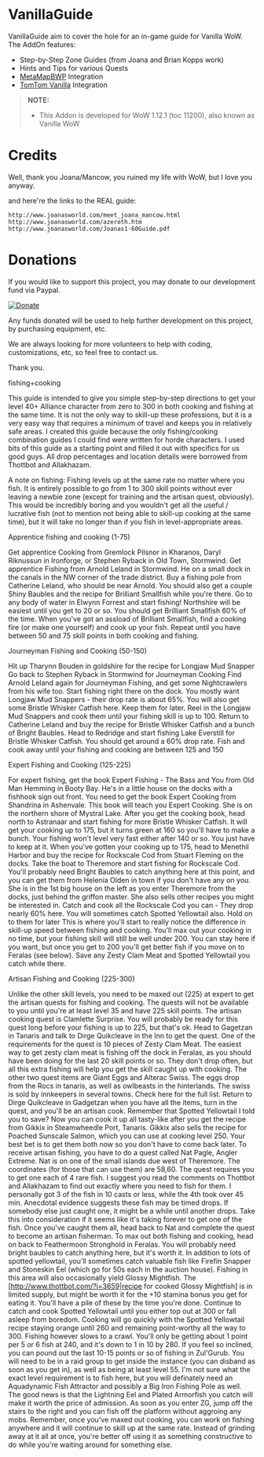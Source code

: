 VanillaGuide
============
VanillaGuide aim to cover the hole for an in-game guide for Vanilla WoW. The AddOn features:

* Step-by-Step Zone Guides (from Joana and Brian Kopps work)
* Hints and Tips for various Quests
* [MetaMapBWP](https://github.com/laytya/Metamap-vanilla) Integration
* [TomTom Vanilla](https://github.com/cralor/TomTomVanilla) Integration

> **NOTE:**
>
> - This Addon is developed for WoW 1.12.1 (toc 11200), also known as Vanilla WoW 
>

Credits
=======
Well, thank you Joana/Mancow, you ruined my life with WoW, but I love you anyway.

and here're the links to the REAL guide:

    http://www.joanasworld.com/meet_joana_mancow.html
    http://www.joanasworld.com/azeroth.htm
    http://www.joanasworld.com/Joanas1-60Guide.pdf

Donations
=========
If you would like to support this project, you may donate to our development fund via Paypal.

[![Donate](https://www.paypalobjects.com/en_US/i/btn/btn_donate_LG.gif)](https://www.paypal.com/cgi-bin/webscr?cmd=_s-xclick&hosted_button_id=LSR84M2ZJEPJS)

Any funds donated will be used to help further development on this project, by purchasing equipment, etc.

We are always looking for more volunteers to help with coding, customizations, etc, so feel free to contact us.

Thank you.


fishing+cooking


This guide is intended to give you simple step-by-step directions to get your level 40+ Alliance character from zero to 300 in both cooking and fishing at the same time. It is not the only way to skill-up these professions, but it is a very easy way that requires a minimum of travel and keeps you in relatively safe areas. I created this guide because the only fishing/cooking combination guides I could find were written for horde characters. I used bits of this guide as a starting point and filled it out with specifics for us good guys. All drop percentages and location details were borrowed from Thottbot and Allakhazam.

A note on fishing: Fishing levels up at the same rate no matter where you fish. It is entirely possible to go from 1 to 300 skill points without ever leaving a newbie zone (except for training and the artisan quest, obviously). This would be incredibly boring and you wouldn't get all the useful / lucrative fish (not to mention not being able to skill-up cooking at the same time), but it will take no longer than if you fish in level-appropriate areas.

 

Apprentice fishing and cooking (1-75)

Get apprentice Cooking from Gremlock Pilsnor in Kharanos, 
Daryl Riknussun in Ironforge, or Stephen Ryback in Old Town, Stormwind.
Get apprentice Fishing from Arnold Leland in Stormwind. 
He on a small dock in the canals in the NW corner of the trade district.
Buy a fishing pole from Catherine Leland, who should be near Arnold. 
You should also get a couple Shiny Baubles and the recipe for Brilliant Smallfish while you're there.
Go to any body of water in Elwynn Forrest and start fishing! Northshire will be easiest until you get to 20 or so. You should get Brilliant Smallfish 60% of the time.
When you've got an assload of Brilliant Smallfish, 
find a cooking fire (or make one yourself) and cook up your fish.
Repeat until you have between 50 and 75 skill points in both cooking and fishing.


Journeyman Fishing and Cooking (50-150)

Hit up Tharynn Bouden in goldshire for the recipe for Longjaw Mud Snapper
Go back to Stephen Ryback in Stormwind for Journeyman Cooking
Find Arnold Leland again for Journeyman Fishing, 
and get some Nightcrawlers from his wife too.
Start fishing right there on the dock. You mostly want Longjaw Mud Snappers - their drop rate is about 65%. 
You will also get some Bristle Whisker Catfish here. Keep them for later.
Reel in the Longjaw Mud Snappers and cook them until your fishing skill is up to 100.
Return to Catherine Leland and buy the recipe for Bristle Whisker Catfish and a bunch of Bright Baubles.
Head to Redridge and start fishing Lake Everstill for Bristle Whisker Catfish. 
You should get around a 60% drop rate.
Fish and cook away until your fishing and cooking are between 125 and 150

Expert Fishing and Cooking (125-225)

For expert fishing, get the book Expert Fishing - The Bass and You from Old Man Hemming in Booty Bay. 
He's in a little house on the docks with a fishhook sign out front.
You need to get the book Expert Cooking from Shandrina in Ashenvale. 
This book will teach you Expert Cooking. She is on the northern shore of Mystral Lake.
After you get the cooking book, head north to Astranaar and start fishing for more Bristle Whisker Catfish. It will get your cooking up to 175, but it turns green at 160 so you'll have to make a bunch. 
Your fishing won't level very fast either after 140 or so. You just have to keep at it.
When you've gotten your cooking up to 175, head to Menethil Harbor and buy the recipe for Rockscale Cod from Stuart Fleming on the docks.
Take the boat to Theremore and start fishing for Rockscale Cod.
You'll probably need Bright Baubles to catch anything here at this point, 
and you can get them from Helenia Olden in town if you don't have any on you. 
She is in the 1st big house on the left as you enter Theremore from the docks, 
just behind the griffon master. 
She also sells other recipes you might be interested in.
Catch and cook all the Rockscale Cod you can - They drop nearly 60% here. 
You will sometimes catch Spotted Yellowtail also. Hold on to them for later
This is where you'll start to really notice the difference in skill-up speed between fishing and cooking. 
You'll max out your cooking in no time, but your fishing skill will still be well under 200. 
You can stay here if you want, but once you get to 200 you'll get better fish if you move on to Feralas (see below). Save any Zesty Clam Meat and Spotted Yellowtail you catch while there.

Artisan Fishing and Cooking (225-300) 

Unlike the other skill levels, you need to be maxed out (225) at expert
to get the artisan quests for fishing and cooking. 
The quests will not be available to you until you're at least level 35
and have 225 skill points. The artisan cooking quest is Clamlette Surprise. 
You will probably be ready for this quest long before your fishing is up to 225, but that's ok. 
Head to Gagetzan in Tanaris and talk to Dirge Quikcleave in the Inn to get the quest.
One of the requirements for the quest is 10 pieces of Zesty Clam Meat. 
The easiest way to get zesty clam meat is fishing off the dock in Feralas, as you should
have been doing for the last 20 skill points or so. 
They don't drop often, but all this extra fishing will help you get the skill caught up with cooking.
The other two quest items are Giant Eggs and Alterac Swiss. 
The eggs drop from the Rocs in tanaris, as well as owlbeasts in the hinterlands.
The swiss is sold by innkeepers in several towns. Check here for the full list. 
Return to Dirge Quikcleave in Gadgetzan when you have all the items, 
turn in the quest, and you'll be an artisan cook.
Remember that Spotted Yellowtail I told you to save? Now you can cook it up all 
tasty-like after you get the recipe from Gikkix in Steamwheedle Port, Tanaris.
Gikkix also sells the recipe for Poached Sunscale Salmon, which you can use at cooking level 250.
Your best bet is to get them both now so you don't have to come back later.
To receive artisan fishing, you have to do a quest called Nat Pagle, Angler Extreme.
Nat is on one of the small islands due west of Theremore.
The coordinates (for those that can use them) are 58,60.
The quest requires you to get one each of 4 rare fish. 
I suggest you read the comments on Thottbot and Allakhazam to find out 
exactly where you need to fish for them. I personally got 3 of the fish in 10 casts or less, 
while the 4th took over 45 min. Anecdotal evidence suggests these fish may be timed drops. 
If somebody else just caught one, it might be a while until another drops.
Take this into consideration if it seems like it's taking forever to get one of the fish.
Once you've caught them all, head back to Nat and complete the quest to become an artisan fisherman.
To max out both fishing and cooking, head on back to Feathermoon Stronghold in Feralas. 
You will probably need bright baubles to catch anything here, but it's worth it.
In addition to lots of spotted yellowtail, you'll sometimes catch valuable fish like
Firefin Snapper and Stoneskin Eel (which go for 50s each in the auction house).
Fishing in this area will also occasionally yield Glossy Mightfish.
The [http://www.thottbot.com/?i=3659|recipe for cooked Glossy Mightfish] is in limited supply, 
but might be worth it for the +10 stamina bonus you get for eating it.
You'll have a pile of these by the time you're done.
Continue to catch and cook Spotted Yellowtail until you either top out at 300 or fall asleep from boredom. 
Cooking will go quickly with the Spotted Yellowtail recipe staying orange until 260 and remaining point-worthy all the way to 300. Fishing however slows to a crawl.
You'll only be getting about 1 point per 5 or 6 fish at 240, and it's down to 1 in 10 by 280.
If you feel so inclined, you can pound out the last 10-15 points or so of fishing in Zul'Gurub. You will need to be in a raid group to get inside the instance (you can disband as soon as you get in), as well as being at least level 55. I'm not sure what the exact level requirement is to fish here, but you will definately need an Aquadynamic Fish Attractor and possibly a Big Iron Fishing Pole as well. The good news is that the Lightning Eel and Plated Armorfish you catch will make it worth the price of admission. As soon as you enter ZG, jump off the stairs to the right and you can fish off the platform without aggroing any mobs.
Remember, once you've maxed out cooking, you can work on fishing anywhere and it will continue to skill up at the same rate. Instead of grinding away at it all at once, you're better off using it as something constructive to do while you're waiting around for something else.
